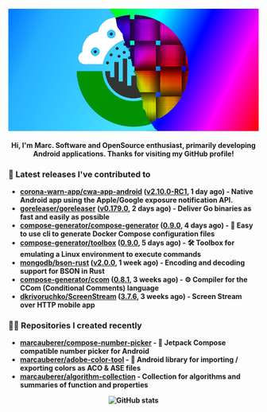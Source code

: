 <p align="center">
	<img src="https://raw.githubusercontent.com/marcauberer/marcauberer/master/images/frontpage-image.jpg">
	<br><br>
	<b>Hi, I'm Marc. Software and OpenSource enthusiast, primarily developing Android applications. Thanks for visiting my GitHub profile!
</p>

### 🚀 Latest releases I've contributed to


- [corona-warn-app/cwa-app-android](https://github.com/corona-warn-app/cwa-app-android) ([v2.10.0-RC1](https://github.com/corona-warn-app/cwa-app-android/releases/tag/v2.10.0-RC1), 1 day ago) - Native Android app using the Apple/Google exposure notification API.
- [goreleaser/goreleaser](https://github.com/goreleaser/goreleaser) ([v0.179.0](https://github.com/goreleaser/goreleaser/releases/tag/v0.179.0), 2 days ago) - Deliver Go binaries as fast and easily as possible
- [compose-generator/compose-generator](https://github.com/compose-generator/compose-generator) ([0.9.0](https://github.com/compose-generator/compose-generator/releases/tag/0.9.0), 4 days ago) - 🐳 Easy to use cli to generate Docker Compose configuration files
- [compose-generator/toolbox](https://github.com/compose-generator/toolbox) ([0.9.0](https://github.com/compose-generator/toolbox/releases/tag/0.9.0), 5 days ago) - 🛠️ Toolbox for emulating a Linux environment to execute commands
- [mongodb/bson-rust](https://github.com/mongodb/bson-rust) ([v2.0.0](https://github.com/mongodb/bson-rust/releases/tag/v2.0.0), 1 week ago) - Encoding and decoding support for BSON in Rust
- [compose-generator/ccom](https://github.com/compose-generator/ccom) ([0.8.1](https://github.com/compose-generator/ccom/releases/tag/0.8.1), 3 weeks ago) - ⚙️ Compiler for the CCom (Conditional Comments) language
- [dkrivoruchko/ScreenStream](https://github.com/dkrivoruchko/ScreenStream) ([3.7.6](https://github.com/dkrivoruchko/ScreenStream/releases/tag/3.7.6), 3 weeks ago) - Screen Stream over HTTP mobile app

### 👨‍💻 Repositories I created recently
- [marcauberer/compose-number-picker](https://github.com/marcauberer/compose-number-picker) - 🔢 Jetpack Compose compatible number picker for Android
- [marcauberer/adobe-color-tool](https://github.com/marcauberer/adobe-color-tool) - 🎨 Android library for importing / exporting colors as ACO &amp; ASE files
- [marcauberer/algorithm-collection](https://github.com/marcauberer/algorithm-collection) - Collection for algorithms and summaries of function and properties

<p align="center">
	<img src="https://github-readme-stats.vercel.app/api?username=marcauberer&show_icons=true&theme=dark" alt="GitHub stats">
</p>
